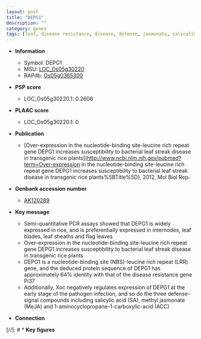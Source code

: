 ```yaml
---
layout: post
title: "DEPG1"
description: ""
category: genes
tags: [leaf, disease resistance, disease, defense, jasmonate, salicylic acid, sheath]
---
```


* **Information**  
    + Symbol: DEPG1  
    + MSU: [LOC_Os05g30220](http://rice.plantbiology.msu.edu/cgi-bin/ORF_infopage.cgi?orf=LOC_Os05g30220)  
    + RAPdb: [Os05g0365300](http://rapdb.dna.affrc.go.jp/viewer/gbrowse_details/irgsp1?name=Os05g0365300)  

* **PSP score**  
    + LOC_Os05g30220.1: 0.2608 

* **PLAAC score**  
    + LOC_Os05g30220.1: 0 

* **Publication**  
    + [Over-expression in the nucleotide-binding site-leucine rich repeat gene DEPG1 increases susceptibility to bacterial leaf streak disease in transgenic rice plants](http://www.ncbi.nlm.nih.gov/pubmed?term=Over-expression in the nucleotide-binding site-leucine rich repeat gene DEPG1 increases susceptibility to bacterial leaf streak disease in transgenic rice plants%5BTitle%5D), 2012, Mol Biol Rep.

* **Genbank accession number**  
    + [AK120289](http://www.ncbi.nlm.nih.gov/nuccore/AK120289)

* **Key message**  
    + Semi-quantitative PCR assays showed that DEPG1 is widely expressed in rice, and is preferentially expressed in internodes, leaf blades, leaf sheaths and flag leaves
    + Over-expression in the nucleotide-binding site-leucine rich repeat gene DEPG1 increases susceptibility to bacterial leaf streak disease in transgenic rice plants
    + DEPG1 is a nucleotide-binding site (NBS)-leucine rich repeat (LRR) gene, and the deduced protein sequence of DEPG1 has approximately 64% identity with that of the disease resistance gene Pi37
    + Additionally, Xoc negatively regulates expression of DEPG1 at the early stage of the pathogen infection, and so do the three defense-signal compounds including salicylic acid (SA), methyl jasmonate (MeJA) and 1-aminocyclopropane-1-carboxylic-acid (ACC)

* **Connection**  

[//]: # * **Key figures**  


